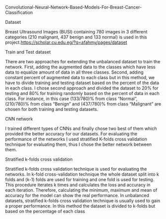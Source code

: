Convolutional-Neural-Network-Based-Models-For-Breast-Cancer-Classification

Dataset

Breast Ultrasound Images (BUSI) containing 780 images in 3 different categories (210 malignant, 437 benign and 133 normal) is used in this project.https://scholar.cu.edu.eg/?q=afahmy/pages/dataset

Train and Test dataset

There are two approaches for extending the unbalanced dataset to train the network. First, adding the augmented data to the classes which have less data to equalize amount of data in all three classes. Second, adding constant percent of augmented data to each class but in this method, we have to divide training and testing dataset based on the percent of the data in each class. I chose second approach and divided the dataset to 20% for testing and 80% for training randomly based on the percent of data in each class. For instance, in this case (133/780)% from class “Normal”, (210/780)% from class “Benign” and (437/780)% from class “Malignant” are chosen for both training and testing datasets. 

CNN network

I trained different types of CNNs and finally chose two best of them which provided the better accuracy for our datasets. For evaluating the performance of the networks I used stratified K-folds cross validation technique for evaluating them, thus I chose the better network between them. 

Stratified k-folds cross validation

Stratified k-folds cross validation technique is used for evaluating the networks. In k-fold cross-validation technique the whole dataset split into k folds and (k-1) folds are used for training and one fold is used for testing. This procedure iterates k times and calculates the loss and accuracy in each iteration. Therefore, calculating the minimum, maximum and mean of accuracy for the model can show the real performance. In unbalanced datasets, stratified k-folds cross validation technique is usually used to gain a proper performance. In this method the dataset is divided to k-folds but based on the percentage of each class
